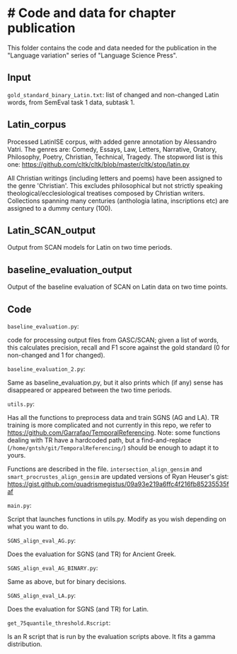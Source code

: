 # # Code and data for chapter publication

This folder contains the code and data needed for the publication in the "Language variation" series of "Language Science Press".

## Input

`gold_standard_binary_Latin.txt`: list of changed and non-changed Latin words, from SemEval task 1 data, subtask 1.

## Latin_corpus

Processed LatinISE corpus, with added genre annotation by Alessandro Vatri. The genres are: Comedy, Essays, Law, Letters, Narrative, Oratory, Philosophy, Poetry, Christian, Technical, Tragedy.
The stopword list is this one: https://github.com/cltk/cltk/blob/master/cltk/stop/latin.py

All Christian writings (including letters and poems) have been assigned to the genre 'Christian'. This excludes philosophical but not strictly speaking theological/ecclesiological treatises composed by Christian writers. Collections spanning many centuries (anthologia latina, inscriptions etc) are assigned to a dummy century (100).

## Latin_SCAN_output

Output from SCAN models for Latin on two time periods.

## baseline_evaluation_output

Output of the baseline evaluation of SCAN on Latin data on two time points.

## Code

`baseline_evaluation.py`:

code for processing output files from GASC/SCAN; given a list of words, this calculates precision, recall and F1 score against the gold standard (0 for non-changed and 1 for changed).

`baseline_evaluation_2.py`:

Same as baseline_evaluation.py, but it also prints which (if any) sense has disappeared or appeared between the two time periods.


`utils.py`:

Has all the functions to preprocess data and train SGNS (AG and LA). TR training is more complicated and not currently in this repo, we refer to https://github.com/Garrafao/TemporalReferencing. Note: some functions dealing with TR have a hardcoded path, but a find-and-replace (`/home/gntsh/git/TemporalReferencing/`) should be enough to adapt it to yours.

Functions are described in the file. `intersection_align_gensim` and `smart_procrustes_align_gensim` are updated versions of Ryan Heuser's gist: https://gist.github.com/quadrismegistus/09a93e219a6ffc4f216fb85235535faf

`main.py`:

Script that launches functions in utils.py. Modify as you wish depending on what you want to do.


`SGNS_align_eval_AG.py`:

Does the evaluation for SGNS (and TR) for Ancient Greek.


`SGNS_align_eval_AG_BINARY.py`:

Same as above, but for binary decisions. 


`SGNS_align_eval_LA.py`:

Does the evaluation for SGNS (and TR) for Latin.


`get_75quantile_threshold.Rscript`:

Is an R script that is run by the evaluation scripts above. It fits a gamma distribution.
